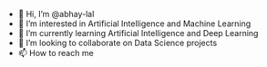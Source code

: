- 👋 Hi, I’m @abhay-lal
- 👀 I’m interested in Artificial Intelligence and Machine Learning
- 🌱 I’m currently learning Artificial Intelligence and Deep Learning
- 💞️ I’m looking to collaborate on Data Science projects
- 📫 How to reach me 

<!---
abhay-lal/abhay-lal is a ✨ special ✨ repository because its `README.md` (this file) appears on your GitHub profile.
You can click the Preview link to take a look at your changes.
--->
